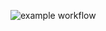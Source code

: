 ![example workflow](https://github.com/paritytech-stg/action-project-sync/actions/workflows/github-issue-sync.yml/badge.svg)
